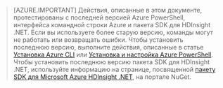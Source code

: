 > [AZURE.IMPORTANT] Действия, описанные в этом документе, протестированы с последней версией Azure PowerShell, интерфейса командной строки Azure и пакета SDK для HDInsight .NET. Если вы используете более старую версию, команды могут не работать или возвращать ошибки. Чтобы установить последнюю версию, выполните действия, описанные в статье [Установка Azure CLI](../articles/xplat-cli-install.md) или [Установка и настройка Azure PowerShell](../articles/powershell-install-configure.md). Чтобы установить последнюю версию пакета SDK для HDInsight .NET, используйте информацию на странице, посвященной [пакету SDK для Microsoft Azure HDInsight .NET](https://www.nuget.org/packages/Microsoft.WindowsAzure.Management.HDInsight/), на портале NuGet.

<!---HONumber=AcomDC_0427_2016-->